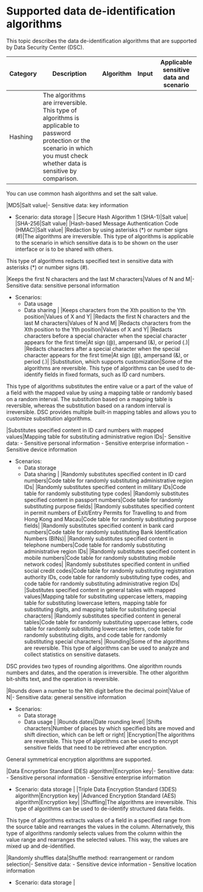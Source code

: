 # Supported data de-identification algorithms

This topic describes the data de-identification algorithms that are supported by Data Security Center \(DSC\).

|Category|Description|Algorithm|Input|Applicable sensitive data and scenario|
|--------|-----------|---------|-----|--------------------------------------|
|Hashing|The algorithms are irreversible. This type of algorithms is applicable to password protection or the scenario in which you must check whether data is sensitive by comparison.

You can use common hash algorithms and set the salt value.

|MD5|Salt value|-   Sensitive data: key information
-   Scenario: data storage |
|Secure Hash Algorithm 1 \(SHA-1\)|Salt value|
|SHA-256|Salt value|
|Hash-based Message Authentication Code \(HMAC\)|Salt value|
|Redaction by using asterisks \(\*\) or number signs \(\#\)|The algorithms are irreversible. This type of algorithms is applicable to the scenario in which sensitive data is to be shown on the user interface or is to be shared with others.

This type of algorithms redacts specified text in sensitive data with asterisks \(\*\) or number signs \(\#\).

|Keeps the first N characters and the last M characters|Values of N and M|-   Sensitive data: sensitive personal information
-   Scenarios:
    -   Data usage
    -   Data sharing |
|Keeps characters from the Xth position to the Yth position|Values of X and Y|
|Redacts the first N characters and the last M characters|Values of N and M|
|Redacts characters from the Xth position to the Yth position|Values of X and Y|
|Redacts characters before a special character when the special character appears for the first time|At sign \(@\), ampersand \(&\), or period \(.\)|
|Redacts characters after a special character when the special character appears for the first time|At sign \(@\), ampersand \(&\), or period \(.\)|
|Substitution, which supports customization|Some of the algorithms are reversible. This type of algorithms can be used to de-identify fields in fixed formats, such as ID card numbers.

This type of algorithms substitutes the entire value or a part of the value of a field with the mapped value by using a mapping table or randomly based on a random interval. The substitution based on a mapping table is reversible, whereas the substitution based on a random interval is irreversible. DSC provides multiple built-in mapping tables and allows you to customize substitution algorithms.

|Substitutes specified content in ID card numbers with mapped values|Mapping table for substituting administrative region IDs|-   Sensitive data:
    -   Sensitive personal information
    -   Sensitive enterprise information
    -   Sensitive device information
-   Scenarios:
    -   Data storage
    -   Data sharing |
|Randomly substitutes specified content in ID card numbers|Code table for randomly substituting administrative region IDs|
|Randomly substitutes specified content in military IDs|Code table for randomly substituting type codes|
|Randomly substitutes specified content in passport numbers|Code table for randomly substituting purpose fields|
|Randomly substitutes specified content in permit numbers of Exit/Entry Permits for Travelling to and from Hong Kong and Macau|Code table for randomly substituting purpose fields|
|Randomly substitutes specified content in bank card numbers|Code table for randomly substituting Bank Identification Numbers \(BINs\)|
|Randomly substitutes specified content in telephone numbers|Code table for randomly substituting administrative region IDs|
|Randomly substitutes specified content in mobile numbers|Code table for randomly substituting mobile network codes|
|Randomly substitutes specified content in unified social credit codes|Code table for randomly substituting registration authority IDs, code table for randomly substituting type codes, and code table for randomly substituting administrative region IDs|
|Substitutes specified content in general tables with mapped values|Mapping table for substituting uppercase letters, mapping table for substituting lowercase letters, mapping table for substituting digits, and mapping table for substituting special characters|
|Randomly substitutes specified content in general tables|Code table for randomly substituting uppercase letters, code table for randomly substituting lowercase letters, code table for randomly substituting digits, and code table for randomly substituting special characters|
|Rounding|Some of the algorithms are reversible. This type of algorithms can be used to analyze and collect statistics on sensitive datasets.

DSC provides two types of rounding algorithms. One algorithm rounds numbers and dates, and the operation is irreversible. The other algorithm bit-shifts text, and the operation is reversible.

|Rounds down a number to the Nth digit before the decimal point|Value of N|-   Sensitive data: general sensitive information
-   Scenarios:
    -   Data storage
    -   Data usage |
|Rounds dates|Date rounding level|
|Shifts characters|Number of places by which specified bits are moved and shift direction, which can be left or right|
|Encryption|The algorithms are reversible. This type of algorithms can be used to encrypt sensitive fields that need to be retrieved after encryption.

General symmetrical encryption algorithms are supported.

|Data Encryption Standard \(DES\) algorithm|Encryption key|-   Sensitive data:
    -   Sensitive personal information
    -   Sensitive enterprise information
-   Scenario: data storage |
|Triple Data Encryption Standard \(3DES\) algorithm|Encryption key|
|Advanced Encryption Standard \(AES\) algorithm|Encryption key|
|Shuffling|The algorithms are irreversible. This type of algorithms can be used to de-identify structured data fields.

This type of algorithms extracts values of a field in a specified range from the source table and rearranges the values in the column. Alternatively, this type of algorithms randomly selects values from the column within the value range and rearranges the selected values. This way, the values are mixed up and de-identified.

|Randomly shuffles data|Shuffle method: rearrangement or random selection|-   Sensitive data:
    -   Sensitive device information
    -   Sensitive location information
-   Scenario: data storage |

